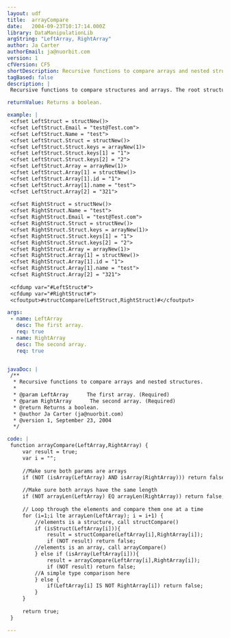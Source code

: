 ```yaml
---
layout: udf
title:  arrayCompare
date:   2004-09-23T10:17:14.000Z
library: DataManipulationLib
argString: "LeftArray, RightArray"
author: Ja Carter
authorEmail: ja@nuorbit.com
version: 1
cfVersion: CF5
shortDescription: Recursive functions to compare arrays and nested structures.
tagBased: false
description: |
 Recursive functions to compare structures and arrays. The root structure or array may contain nested structures and arrays.

returnValue: Returns a boolean.

example: |
 <cfset LeftStruct = structNew()>
 <cfset LeftStruct.Email = "test@Test.com">
 <cfset LeftStruct.Name = "test">
 <cfset LeftStruct.Struct = structNew()>
 <cfset LeftStruct.Struct.keys = arrayNew(1)>
 <cfset LeftStruct.Struct.keys[1] = "1">
 <cfset LeftStruct.Struct.keys[2] = "2">
 <cfset LeftStruct.Array = arrayNew(1)>
 <cfset LeftStruct.Array[1] = structNew()>
 <cfset LeftStruct.Array[1].id = "1">
 <cfset LeftStruct.Array[1].name = "test">
 <cfset LeftStruct.Array[2] = "321">
 
 <cfset RightStruct = structNew()>
 <cfset RightStruct.Name = "test">
 <cfset RightStruct.Email = "test@Test.com">
 <cfset RightStruct.Struct = structNew()>
 <cfset RightStruct.Struct.keys = arrayNew(1)>
 <cfset RightStruct.Struct.keys[1] = "1">
 <cfset RightStruct.Struct.keys[2] = "2">
 <cfset RightStruct.Array = arrayNew(1)>
 <cfset RightStruct.Array[1] = structNew()>
 <cfset RightStruct.Array[1].id = "1">
 <cfset RightStruct.Array[1].name = "test">
 <cfset RightStruct.Array[2] = "321">
 
 <cfdump var="#LeftStruct#">
 <cfdump var="#RightStruct#">
 <cfoutput>#structCompare(LeftStruct,RightStruct)#</cfoutput>

args:
 - name: LeftArray
   desc: The first array.
   req: true
 - name: RightArray
   desc: The second array.
   req: true


javaDoc: |
 /**
  * Recursive functions to compare arrays and nested structures.
  * 
  * @param LeftArray      The first array. (Required)
  * @param RightArray      The second array. (Required)
  * @return Returns a boolean. 
  * @author Ja Carter (ja@nuorbit.com) 
  * @version 1, September 23, 2004 
  */

code: |
 function arrayCompare(LeftArray,RightArray) {
     var result = true;
     var i = "";
     
     //Make sure both params are arrays
     if (NOT (isArray(LeftArray) AND isArray(RightArray))) return false;
     
     //Make sure both arrays have the same length
     if (NOT arrayLen(LeftArray) EQ arrayLen(RightArray)) return false;
     
     // Loop through the elements and compare them one at a time
     for (i=1;i lte arrayLen(LeftArray); i = i+1) {
         //elements is a structure, call structCompare()
         if (isStruct(LeftArray[i])){
             result = structCompare(LeftArray[i],RightArray[i]);
             if (NOT result) return false;
         //elements is an array, call arrayCompare()
         } else if (isArray(LeftArray[i])){
             result = arrayCompare(LeftArray[i],RightArray[i]);
             if (NOT result) return false;
         //A simple type comparison here
         } else {
             if(LeftArray[i] IS NOT RightArray[i]) return false;
         }
     }
     
     return true;
 }

---
```


